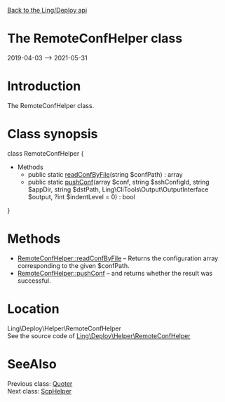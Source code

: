 [Back to the Ling/Deploy api](https://github.com/lingtalfi/Deploy/blob/master/doc/api/Ling/Deploy.md)



The RemoteConfHelper class
================
2019-04-03 --> 2021-05-31






Introduction
============

The RemoteConfHelper class.



Class synopsis
==============


class <span class="pl-k">RemoteConfHelper</span>  {

- Methods
    - public static [readConfByFile](https://github.com/lingtalfi/Deploy/blob/master/doc/api/Ling/Deploy/Helper/RemoteConfHelper/readConfByFile.md)(string $confPath) : array
    - public static [pushConf](https://github.com/lingtalfi/Deploy/blob/master/doc/api/Ling/Deploy/Helper/RemoteConfHelper/pushConf.md)(array $conf, string $sshConfigId, string $appDir, string $dstPath, Ling\CliTools\Output\OutputInterface $output, ?int $indentLevel = 0) : bool

}






Methods
==============

- [RemoteConfHelper::readConfByFile](https://github.com/lingtalfi/Deploy/blob/master/doc/api/Ling/Deploy/Helper/RemoteConfHelper/readConfByFile.md) &ndash; Returns the configuration array corresponding to the given $confPath.
- [RemoteConfHelper::pushConf](https://github.com/lingtalfi/Deploy/blob/master/doc/api/Ling/Deploy/Helper/RemoteConfHelper/pushConf.md) &ndash; and returns whether the result was successful.





Location
=============
Ling\Deploy\Helper\RemoteConfHelper<br>
See the source code of [Ling\Deploy\Helper\RemoteConfHelper](https://github.com/lingtalfi/Deploy/blob/master/Helper/RemoteConfHelper.php)



SeeAlso
==============
Previous class: [Quoter](https://github.com/lingtalfi/Deploy/blob/master/doc/api/Ling/Deploy/Helper/Quoter.md)<br>Next class: [ScpHelper](https://github.com/lingtalfi/Deploy/blob/master/doc/api/Ling/Deploy/Helper/ScpHelper.md)<br>
